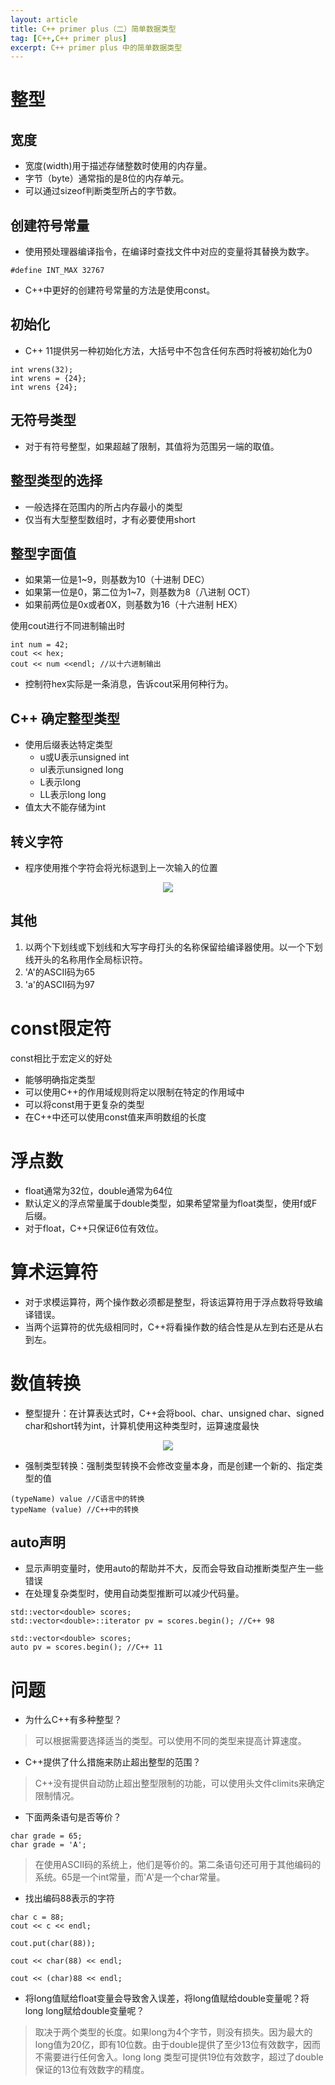 ```yaml
---
layout: article
title: C++ primer plus（二）简单数据类型
tag: [C++,C++ primer plus]
excerpt: C++ primer plus 中的简单数据类型
---
```


# 整型

## 宽度
- 宽度(width)用于描述存储整数时使用的内存量。
- 字节（byte）通常指的是8位的内存单元。
- 可以通过sizeof判断类型所占的字节数。


## 创建符号常量
- 使用预处理器编译指令，在编译时查找文件中对应的变量将其替换为数字。
```
#define INT_MAX 32767
```
- C++中更好的创建符号常量的方法是使用const。

## 初始化
- C++ 11提供另一种初始化方法，大括号中不包含任何东西时将被初始化为0
```
int wrens(32);
int wrens = {24};
int wrens {24};
```

## 无符号类型
- 对于有符号整型，如果超越了限制，其值将为范围另一端的取值。

## 整型类型的选择
- 一般选择在范围内的所占内存最小的类型
- 仅当有大型整型数组时，才有必要使用short
  
## 整型字面值
- 如果第一位是1~9，则基数为10（十进制 DEC）
- 如果第一位是0，第二位为1~7，则基数为8（八进制 OCT）
- 如果前两位是0x或者0X，则基数为16（十六进制 HEX）

使用cout进行不同进制输出时
```
int num = 42;
cout << hex;
cout << num <<endl; //以十六进制输出
```
- 控制符hex实际是一条消息，告诉cout采用何种行为。

## C++ 确定整型类型
- 使用后缀表达特定类型
    - u或U表示unsigned int
    - ul表示unsigned long
    - L表示long
    - LL表示long long
- 值太大不能存储为int

## 转义字符
- 程序使用推个字符会将光标退到上一次输入的位置

<div style="text-align: center"><img src="https://cdn.jsdelivr.net/gh/Mronne/MarkDownImg/img/20200401183842.png"/></div>

## 其他
1. 以两个下划线或下划线和大写字母打头的名称保留给编译器使用。以一个下划线开头的名称用作全局标识符。
2. 'A'的ASCII码为65
3. 'a'的ASCII码为97
   
# const限定符
const相比于宏定义的好处
- 能够明确指定类型
- 可以使用C++的作用域规则将定以限制在特定的作用域中
- 可以将const用于更复杂的类型
- 在C++中还可以使用const值来声明数组的长度


# 浮点数
- float通常为32位，double通常为64位
- 默认定义的浮点常量属于double类型，如果希望常量为float类型，使用f或F后缀。
- 对于float，C++只保证6位有效位。

# 算术运算符
- 对于求模运算符，两个操作数必须都是整型，将该运算符用于浮点数将导致编译错误。
- 当两个运算符的优先级相同时，C++将看操作数的结合性是从左到右还是从右到左。

# 数值转换

- 整型提升：在计算表达式时，C++会将bool、char、unsigned char、signed char和short转为int，计算机使用这种类型时，运算速度最快

<div style="text-align: center"><img src="https://cdn.jsdelivr.net/gh/Mronne/MarkDownImg/img/20200401184816.png"/></div>

- 强制类型转换：强制类型转换不会修改变量本身，而是创建一个新的、指定类型的值
```
(typeName) value //C语言中的转换
typeName (value) //C++中的转换
```

## auto声明
- 显示声明变量时，使用auto的帮助并不大，反而会导致自动推断类型产生一些错误
- 在处理复杂类型时，使用自动类型推断可以减少代码量。
```
std::vector<double> scores;
std::vector<double>::iterator pv = scores.begin(); //C++ 98

std::vector<double> scores;
auto pv = scores.begin(); //C++ 11
```

# 问题
- 为什么C++有多种整型？
> 可以根据需要选择适当的类型。可以使用不同的类型来提高计算速度。

- C++提供了什么措施来防止超出整型的范围？
> C++没有提供自动防止超出整型限制的功能，可以使用头文件climits来确定限制情况。

- 下面两条语句是否等价？
```
char grade = 65;
char grade = 'A';
```
> 在使用ASCII码的系统上，他们是等价的。第二条语句还可用于其他编码的系统。65是一个int常量，而'A'是一个char常量。 

- 找出编码88表示的字符
```
char c = 88;
cout << c << endl;

cout.put(char(88));

cout << char(88) << endl;

cout << (char)88 << endl; 
```

- 将long值赋给float变量会导致舍入误差，将long值赋给double变量呢？将long long赋给double变量呢？
> 取决于两个类型的长度。如果long为4个字节，则没有损失。因为最大的long值为20亿，即有10位数。由于double提供了至少13位有效数字，因而不需要进行任何舍入。long long 类型可提供19位有效数字，超过了double保证的13位有效数字的精度。